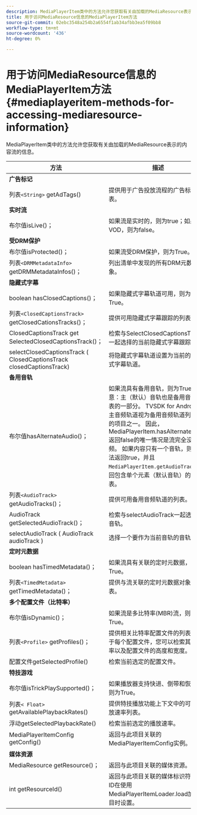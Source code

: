 ```yaml
---
description: MediaPlayerItem类中的方法允许您获取有关由加载的MediaResource表示的内容流的信息。
title: 用于访问MediaResource信息的MediaPlayerItem方法
source-git-commit: 02ebc3548a254b2a6554f1ab34afbb3ea5f09bb8
workflow-type: tm+mt
source-wordcount: '436'
ht-degree: 0%

---
```


# 用于访问MediaResource信息的MediaPlayerItem方法 {#mediaplayeritem-methods-for-accessing-mediaresource-information}

MediaPlayerItem类中的方法允许您获取有关由加载的MediaResource表示的内容流的信息。

| 方法 | 描述 |
|--- |--- |
| **广告标记** |  |
| 列表`<String>` getAdTags() | 提供用于广告投放流程的广告标记列表。 |
| **实时流** |  |
| 布尔值isLive()； | 如果流是实时的，则为true；如果是VOD，则为false。 |
| **受DRM保护** |  |
| 布尔值isProtected()； | 如果流受DRM保护，则为True。 |
| 列表`<DRMMetadataInfo>` getDRMMetadataInfos()； | 列出清单中发现的所有DRM元数据对象。 |
| **隐藏式字幕** |  |
| boolean hasClosedCaptions()； | 如果隐藏式字幕轨道可用，则为True。 |
| 列表`<ClosedCaptionsTrack>` getClosedCationsTracks()； | 提供可用隐藏式字幕跟踪的列表。 |
| ClosedCaptionsTrack get SelectedClosedCaptionsTrack()； | 检索与SelectClosedCaptionsTrack一起选择的当前隐藏式字幕跟踪。 |
| selectClosedCaptionsTrack ( ClosedCaptionsTrack closedCaptionsTrack) | 将隐藏式字幕轨道设置为当前的隐藏式字幕轨道。 |
| **备用音轨** |  |
| 布尔值hasAlternateAudio()； | 如果流具有备用音轨，则为True。 注意：主（默认）音轨也是备用音轨列表的一部分。  TVSDK for Android将主音频轨道视为备用音频轨道列表中的项目之一。 因此，MediaPlayerItem.hasAlternateAudio返回false的唯一情况是流完全没有音频。 如果内容只有一个音轨，则此方法返回true，并且  `MediaPlayerItem.getAudioTracks`  返回包含单个元素（默认音轨）的列表。 |
| 列表`<AudioTrack>` getAudioTracks()； | 提供可用备用音频轨道的列表。 |
| AudioTrack getSelectedAudioTrack()； | 检索与selectAudioTrack一起选择的音轨。 |
| selectAudioTrack ( AudioTrack audioTrack ) | 选择一个要作为当前音轨的音轨。 |
| **定时元数据** |  |
| boolean hasTimedMetadata()； | 如果流具有关联的定时元数据，则为True。 |
| 列表`<TimedMetadata>` getTimedMetadata()； | 提供与流关联的定时元数据对象列表。 |
| **多个配置文件（比特率）** |
| 布尔值isDynamic()； | 如果流是多比特率(MBR)流，则为True。 |
| 列表`<Profile>` getProfiles()； | 提供相关比特率配置文件的列表。 对于每个配置文件，您可以检索其比特率以及配置文件的高度和宽度。 |
| 配置文件getSelectedProfile() | 检索当前选定的配置文件。 |
| **特技游戏** |  |
| 布尔值isTrickPlaySupported()； | 如果播放器支持快进、倒带和恢复，则为True。 |
| 列表`< Float>` getAvailablePlaybackRates() | 提供特技播放功能上下文中的可用播放速率列表。 |
| 浮动getSelectedPlaybackRate() | 检索当前选定的播放速率。 |
| MediaPlayerItemConfig getConfig() | 返回与此项目关联的MediaPlayerItemConfig实例。 |
| **媒体资源** |  |
| MediaResource getResource()； | 返回与此项目关联的媒体资源。 |
| int getResourceId() | 返回与此项目关联的媒体标识符。 此ID在使用MediaPlayerItemLoader.load加载项目时设置。 |
